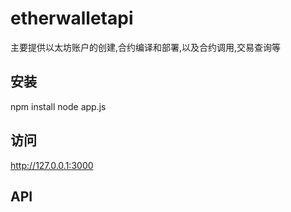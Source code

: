 # etherwalletapi
主要提供以太坊账户的创建,合约编译和部署,以及合约调用,交易查询等

## 安装
npm install
node app.js

## 访问
http://127.0.0.1:3000

## API

